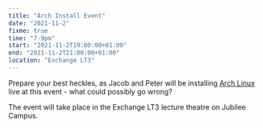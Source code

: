 ```yaml
---
title: "Arch Install Event"
date: "2021-11-2"
fixme: true
time: "7-9pm"
start: "2021-11-2T19:00:00+01:00"
end: "2021-11-2T21:00:00+01:00"
location: "Exchange LT3"
---
```


Prepare your best heckles, as Jacob and Peter will be installing [Arch Linux](https://archlinux.org) live at this event - what could possibly go wrong?

The event will take place in the Exchange LT3 lecture theatre on Jubilee Campus.
